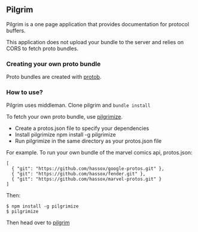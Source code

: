 ## Pilgrim

Pilgrim is a one page application that provides documentation for protocol buffers.

This application does not upload your bundle to the server and relies on CORS to fetch proto bundles.

### Creating your own proto bundle

Proto bundles are created with [protob](https://github.com/square/protob).

### How to use?

Pilgrim uses middleman. Clone pilgrim and `bundle install`

To fetch your own proto bundle, use [pilgrimize](https://github.com/hassox/pilgrimize).

* Create a protos.json file to specify your dependencies
* Install pilgrimize npm install -g pilgrimize
* Run pilgrimize in the same directory as your protos.json file

For example. To run your own bundle of the marvel comics api, protos.json:

    [
      { "git": "https://github.com/hassox/google-protos.git" },
      { "git": "https://github.com/hassox/fender.git" },
      { "git": "https://github.com/hassox/marvel-protos.git" }
    ]

Then:

    $ npm install -g pilgrimize
    $ pilgrimize

Then head over to [pilgrim](http://localhost:4567)
